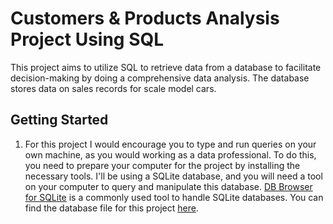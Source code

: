 # Customers & Products Analysis Project Using SQL
This project aims to utilize SQL to retrieve data from a database to facilitate decision-making by doing a comprehensive data analysis. The database stores data on sales records for scale model cars.


## Getting Started 
1. For this project I would encourage you to type and run queries on your own machine, as you would working as a data professional. To do this, you need to prepare your computer for the project by installing the necessary tools.
   I'll be using a SQLite database, and you will need a tool on your computer to query and manipulate this database. [DB Browser for SQLite](https://sqlitebrowser.org/dl/) is a commonly used tool to handle SQLite databases. You can find the database file for this project [here](https://github.com/Clifton-Lee/Customers-Products-Analysis-Using-SQL/blob/main/stores.db).

